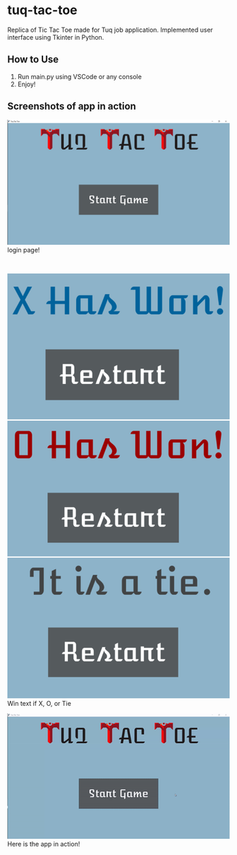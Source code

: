 # tuq-tac-toe
Replica of Tic Tac Toe made for Tuq job application. Implemented user interface using Tkinter in Python.

## How to Use

1. Run main.py using VSCode or any console
2. Enjoy!

## Screenshots of app in action

![](samples/login.PNG)
login page!

<br/>

![](samples/xwin.PNG)  ![](samples/owin.PNG) ![](samples/tie.PNG)
Win text if X, O, or Tie

![](samples/vidsample.gif)
Here is the app in action!
